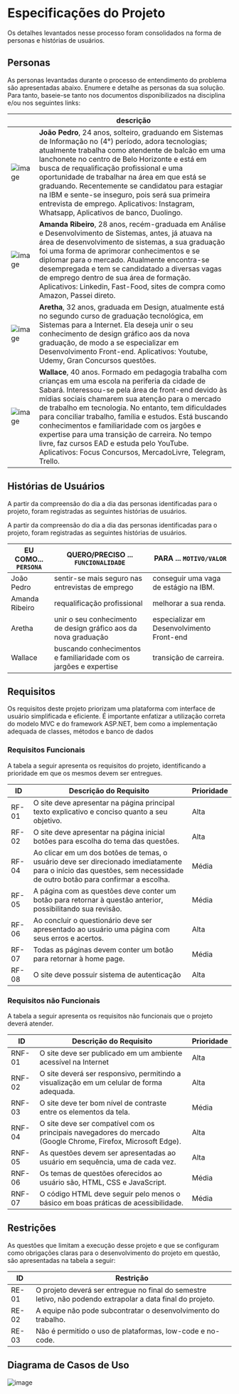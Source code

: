 # Especificações do Projeto

Os detalhes levantados nesse processo foram consolidados na forma de personas e histórias de usuários.

## Personas

As personas levantadas durante o processo de entendimento do problema são apresentadas abaixo.
Enumere e detalhe as personas da sua solução. Para tanto, baseie-se tanto nos documentos disponibilizados na disciplina e/ou nos seguintes links:

||descrição|
|--|--|
|![image](https://user-images.githubusercontent.com/22857183/232915484-2bae653c-88f9-4a27-a4e9-edeebd28d68c.png)| **João Pedro**, 24 anos, solteiro, graduando em Sistemas de Informação  no (4°) período, adora tecnologias; atualmente trabalha como atendente de balcão em uma lanchonete no centro de Belo Horizonte e está em busca de requalificação profissional e uma oportunidade de trabalhar na área em que está se graduando. Recentemente se candidatou para estagiar na IBM e sente-se inseguro, pois será sua primeira entrevista de emprego. Aplicativos: Instagram, Whatsapp, Aplicativos de banco, Duolingo. |
|![image](https://user-images.githubusercontent.com/22857183/232915820-a3b8f1fd-5081-4aab-88cd-fddbc29a0e54.png)|**Amanda Ribeiro**, 28 anos, recém-graduada em Análise e Desenvolvimento de Sistemas, antes, já atuava na área de desenvolvimento de sistemas, a sua graduação foi uma forma de aprimorar conhecimentos e se diplomar para o mercado. Atualmente encontra-se desempregada e tem se candidatado a diversas vagas de emprego dentro de sua área de formação. Aplicativos: Linkedin, Fast-Food, sites de compra como Amazon, Passei direto.|
|![image](https://user-images.githubusercontent.com/22857183/232915859-6909b756-e2b6-49ee-aad4-b92d39237f2d.png)|**Aretha**, 32 anos, graduada em Design, atualmente está no segundo curso de graduação tecnológica, em Sistemas para a Internet. Ela deseja unir o seu conhecimento de design gráfico aos da nova graduação, de modo a se especializar em Desenvolvimento Front-end. Aplicativos: Youtube, Udemy, Gran Concursos questões.|
|![image](https://user-images.githubusercontent.com/22857183/232915884-6fbe4485-cb7f-4506-be37-e442480e68bc.png)|**Wallace**, 40 anos. Formado em pedagogia trabalha com crianças em uma escola na periferia da cidade de Sabará. Interessou-se pela área de front-end devido às mídias sociais chamarem sua  atenção para o mercado de trabalho em tecnologia. No entanto, tem dificuldades para conciliar trabalho, família e estudos. Está buscando conhecimentos e familiaridade com os jargões e expertise  para uma transição de carreira.  No tempo livre, faz cursos EAD e estuda pelo YouTube. Aplicativos: Focus Concursos, MercadoLivre, Telegram, Trello. |

## Histórias de Usuários

A partir da compreensão do dia a dia das personas identificadas para o projeto, foram registradas as seguintes histórias de usuários.

A partir da compreensão do dia a dia das personas identificadas para o projeto, foram registradas as seguintes histórias de usuários.


|EU COMO... `PERSONA`| QUERO/PRECISO ... `FUNCIONALIDADE` |PARA ... `MOTIVO/VALOR`                 |
|--------------------|------------------------------------|----------------------------------------|
|João Pedro | sentir-se mais seguro nas entrevistas de emprego | conseguir uma vaga de estágio  na IBM.|
|Amanda Ribeiro       | requalificação profissional | melhorar a sua renda. |
|Aretha | unir o seu conhecimento de design gráfico aos da nova graduação | especializar em Desenvolvimento Front-end|
|Wallace | buscando conhecimentos e familiaridade com os jargões e expertise | transição de carreira. |

## Requisitos

Os requisitos deste projeto priorizam uma plataforma com interface de usuário simplificada e eficiente. É importante enfatizar a utilização correta do modelo MVC e do framework ASP.NET, bem como a implementação adequada de classes, métodos e banco de dados


### Requisitos Funcionais
A tabela a seguir apresenta os requisitos do projeto, identificando a prioridade em que os mesmos devem ser entregues.

|ID    | Descrição do Requisito  | Prioridade |
|------|-----------------------------------------|----|
|RF-01|O site deve apresentar na página principal texto explicativo e conciso quanto a seu objetivo. | Alta|
|RF-02|O site deve apresentar na página inicial botões para escolha do tema das questões. | Alta|
|RF-04|Ao clicar em um dos botões de temas, o usuário deve ser direcionado imediatamente para o início das questões, sem necessidade de outro botão para confirmar a escolha.| Média|
|RF-05|A página com as questões deve conter um botão para retornar à questão anterior, possibilitando sua revisão. | Média|
|RF-06|Ao concluir o questionário deve ser apresentado ao usuário uma página com seus erros e acertos. | Alta|
|RF-07|Todas as páginas devem conter um botão para retornar à home page. | Média|
|RF-08|O site deve possuir sistema de autenticação | Alta|

### Requisitos não Funcionais
A tabela a seguir apresenta os requisitos não funcionais que o projeto deverá atender.

|ID     | Descrição do Requisito  |Prioridade |
|-------|-------------------------|----|
|RNF-01|O site deve ser publicado em um ambiente acessível na Internet | Alta|
|RNF-02|O site deverá ser responsivo, permitindo a visualização em um celular de forma adequada.| Alta|
|RNF-03|O site deve ter bom nível de contraste entre os elementos da tela.| Média|
|RNF-04|O site deve ser compatível com os principais navegadores do mercado (Google Chrome, Firefox, Microsoft Edge).| Alta|
|RNF-05|As questões devem ser apresentadas ao usuário em sequência, uma de cada vez.| Alta|
|RNF-06|Os temas de questões oferecidos ao usuário são, HTML, CSS e JavaScript.| Média|
|RNF-07|O código HTML deve seguir pelo menos o básico em boas práticas de acessibilidade.| Média|


## Restrições

As questões que limitam a execução desse projeto e que se configuram como obrigações claras para o desenvolvimento do projeto em questão, são apresentadas na tabela a seguir:

|ID| Restrição                                             |
|--|-------------------------------------------------------|
|RE-01|O projeto deverá ser entregue no final do semestre letivo, não podendo extrapolar a data final do projeto.|
|RE-02|A equipe não pode subcontratar o desenvolvimento do trabalho.|
|RE-03|Não é permitido o uso de plataformas, low-code e no-code.|


## Diagrama de Casos de Uso
![image](https://user-images.githubusercontent.com/22857183/232914793-1778748d-6478-4b63-b80a-126f75bf9572.png)


 
